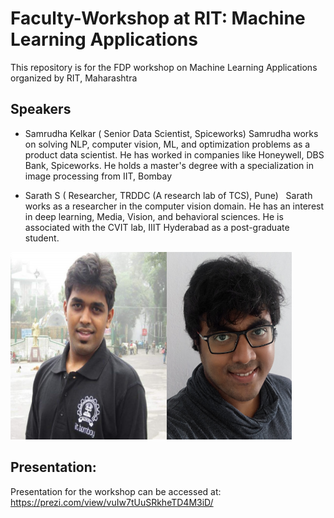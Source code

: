 # Faculty-Workshop at RIT: Machine Learning Applications
This repository is for the FDP workshop on Machine Learning Applications organized by RIT, Maharashtra 


## Speakers
- Samrudha Kelkar ( Senior Data Scientist, Spiceworks) 
Samrudha works on solving NLP, computer vision, ML, and optimization problems as a product data scientist. He has worked in companies like Honeywell, DBS Bank, Spiceworks. He holds a master's degree with a specialization in image processing from IIT, Bombay  

- Sarath S ( Researcher, TRDDC (A research lab of TCS), Pune) 
  Sarath works as a researcher in the computer vision domain. He has an interest in deep learning, Media, Vision, and behavioral sciences. He is associated with the CVIT lab, IIIT Hyderabad as a post-graduate student.

<img src="samrudha.jpg"
     height="300px"
      width="250px"
      padding="20px"
    /><img src="sarath.jpg"
     height="300px"
     width="200px"
      padding="20px"
 />



## Presentation:
Presentation for the workshop can be accessed at: https://prezi.com/view/vuIw7tUuSRkheTD4M3iD/
